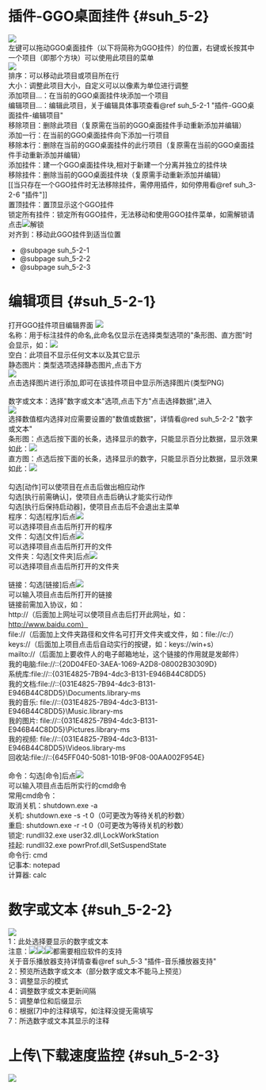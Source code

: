 # 插件-GGO桌面挂件 {#suh_5-2}
![](https://raw.githubusercontent.com/LiyroPen/SAO_Utils_help/master/Images/5-2-1.jpg)<br>
左键可以拖动GGO桌面挂件（以下将简称为GGO挂件）的位置，右键或长按其中一个项目（即那个方块）可以使用此项目的菜单<br>
![](https://raw.githubusercontent.com/LiyroPen/SAO_Utils_help/master/Images/5-2-2.jpg)<br>
排序：可以移动此项目或项目所在行<br>
大小：调整此项目大小，自定义可以以像素为单位进行调整<br>
添加项目…：在当前的GGO桌面挂件块添加一个项目<br>
编辑项目…：编辑此项目，关于编辑具体事项查看@ref suh_5-2-1 "插件-GGO桌面挂件-编辑项目"<br>
移除项目：删除此项目（复原需在当前的GGO桌面挂件手动重新添加并编辑）<br>
添加一行：在当前的GGO桌面挂件向下添加一行项目<br>
移除本行：删除在当前的GGO桌面挂件的此行项目（复原需在当前的GGO桌面挂件手动重新添加并编辑）<br>
添加挂件：建一个GGO桌面挂件块,相对于新建一个分离并独立的挂件块<br>
移除挂件：删除当前的GGO桌面挂件块（复原需手动重新添加并编辑）<br>
[[当只存在一个GGO挂件时无法移除挂件，需停用插件，如何停用看@ref suh_3-2-6 "插件"]]<br>
置顶挂件：置顶显示这个GGO挂件<br>
锁定所有挂件：锁定所有GGO挂件，无法移动和使用GGO挂件菜单，如需解锁请点击![](https://raw.githubusercontent.com/LiyroPen/SAO_Utils_help/master/Images/5-2-3.jpg)解锁<br>
对齐到：移动此GGO挂件到适当位置

- @subpage suh_5-2-1
- @subpage suh_5-2-2
- @subpage suh_5-2-3
 
# 编辑项目 {#suh_5-2-1}
打开GGO挂件项目编辑界面
![](https://raw.githubusercontent.com/LiyroPen/SAO_Utils_help/master/Images/5-2-1-1.jpg)<br>
名称：用于标注挂件的命名,此命名仅显示在选择类型选项的"条形图、直方图"时会显示，如：![](https://raw.githubusercontent.com/LiyroPen/SAO_Utils_help/master/Images/5-2-1-2.jpg)<br>
空白：此项目不显示任何文本以及其它显示<br>
静态图片：类型选项选择静态图片,点击下方<br>
![](https://raw.githubusercontent.com/LiyroPen/SAO_Utils_help/master/Images/5-2-1-3.jpg)<br>
点击选择图片进行添加,即可在该挂件项目中显示所选择图片(类型PNG)<br><br>
数字或文本：选择"数字或文本"选项,点击下方"点击选择数据",进入<br>
![](https://raw.githubusercontent.com/LiyroPen/SAO_Utils_help/master/Images/5-2-1-4.jpg)<br>
选择数值框内选择对应需要设置的"数值或数据"，详情看@red suh_5-2-2 "数字或文本"<br>
条形图：点选后按下面的长条，选择显示的数字，只能显示百分比数据，显示效果如此：![](https://raw.githubusercontent.com/LiyroPen/SAO_Utils_help/master/Images/5-2-1-5.jpg)<br>
直方图：点选后按下面的长条，选择显示的数字，只能显示百分比数据，显示效果如此：![](https://raw.githubusercontent.com/LiyroPen/SAO_Utils_help/master/Images/5-2-1-6.jpg)<br><br>
勾选[动作]可以使项目在点击后做出相应动作<br>
勾选[执行前需确认]，使项目点击后确认才能实行动作<br>
勾选[执行后保持启动器]，使项目点击后不会退出主菜单<br>
程序：勾选[程序]后点![](https://raw.githubusercontent.com/LiyroPen/SAO_Utils_help/master/Images/3-1-2-1-2-2.jpg)<br>
可以选择项目点击后所打开的程序<br>
文件：勾选[文件]后点![](https://raw.githubusercontent.com/LiyroPen/SAO_Utils_help/master/Images/3-1-2-1-2-2.jpg)<br>
可以选择项目点击后所打开的文件<br>
文件夹：勾选[文件夹]后点![](https://raw.githubusercontent.com/LiyroPen/SAO_Utils_help/master/Images/3-1-2-1-2-2.jpg)<br>
可以选择项目点击后所打开的文件夹<br><br>
链接：勾选[链接]后点![](https://raw.githubusercontent.com/LiyroPen/SAO_Utils_help/master/Images/3-1-2-1-2-2.jpg)<br>
可以输入项目点击后所打开的链接<br>
链接前需加入协议，如：<br>
http://（后面加上网址可以使项目点击后打开此网址，如：http://www.baidu.com）<br>
file://（后面加上文件夹路径和文件名可打开文件夹或文件，如：file://c:/）<br>
keys://（后面加上项目点击后自动实行的按键，如：keys://win+s）<br>
mailto://（后面加上要收件人的电子邮箱地址，这个链接的作用就是发邮件）<br>
我的电脑:file://::{20D04FE0-3AEA-1069-A2D8-08002B30309D}<br>
系统库:file://::{031E4825-7B94-4dc3-B131-E946B44C8DD5}<br>
我的文档:file://::{031E4825-7B94-4dc3-B131-E946B44C8DD5}\Documents.library-ms<br>
我的音乐: file://::{031E4825-7B94-4dc3-B131-E946B44C8DD5}\Music.library-ms<br>
我的图片: file://::{031E4825-7B94-4dc3-B131-E946B44C8DD5}\Pictures.library-ms<br>
我的视频: file://::{031E4825-7B94-4dc3-B131-E946B44C8DD5}\Videos.library-ms<br>
回收站:file://::{645FF040-5081-101B-9F08-00AA002F954E}<br><br>
命令：勾选[命令]后点![](https://raw.githubusercontent.com/LiyroPen/SAO_Utils_help/master/Images/3-1-2-1-2-2.jpg)<br>
可以输入项目点击后所实行的cmd命令<br>
常用cmd命令：<br>
取消关机：shutdown.exe -a <br>
关机: shutdown.exe -s -t 0（0可更改为等待关机的秒数）<br>
重启: shutdown.exe -r -t 0（0可更改为等待关机的秒数）<br>
锁定: rundll32.exe user32.dll,LockWorkStation<br>
挂起: rundll32.exe powrProf.dll,SetSuspendState<br>
命令行: cmd<br>
记事本: notepad<br>
计算器: calc<br>

# 数字或文本 {#suh_5-2-2}
![](https://raw.githubusercontent.com/LiyroPen/SAO_Utils_help/master/Images/5-2-2-1.jpg)<br>
1：此处选择要显示的数字或文本<br>
注意：![](https://raw.githubusercontent.com/LiyroPen/SAO_Utils_help/master/Images/5-2-2-2.jpg)![](https://raw.githubusercontent.com/LiyroPen/SAO_Utils_help/master/Images/5-2-2-3.jpg)![](https://raw.githubusercontent.com/LiyroPen/SAO_Utils_help/master/Images/5-2-2-4.jpg)都需要相应软件的支持<br>
关于音乐播放器支持详情查看@ref suh_5-3 "插件-音乐播放器支持"<br>
2：预览所选数字或文本（部分数字或文本不能马上预览）<br>
3：调整显示的模式<br>
4：调整数字或文本更新间隔<br>
5：调整单位和后缀显示<br>
6：根据[7]中的注释填写，如注释没提无需填写<br>
7：所选数字或文本其显示的注释<br>

# 上传\下载速度监控 {#suh_5-2-3}
![](https://raw.githubusercontent.com/LiyroPen/SAO_Utils_help/master/Images/5-2-3-1.jpg)
